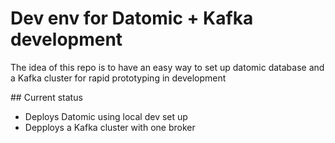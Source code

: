 # Dev env for Datomic + Kafka development

The idea of this repo is to have an easy way to set up datomic database
and a Kafka cluster for rapid prototyping in development

## Current status

* Deploys Datomic using local dev set up
* Depploys a Kafka cluster with one broker

